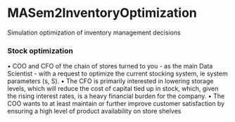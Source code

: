 # MASem2InventoryOptimization
Simulation optimization of inventory management decisions


### Stock optimization
• COO and CFO of the chain of stores turned to you - as the main Data Scientist - with a request to optimize the current stocking system, ie system parameters (s, S).
• The CFO is primarily interested in lowering storage levels, which will reduce the cost of capital tied up in stock, which, given the rising interest rates, is a heavy financial burden for the company.
• The COO wants to at least maintain or further improve customer satisfaction by ensuring a high level of product availability on store shelves
